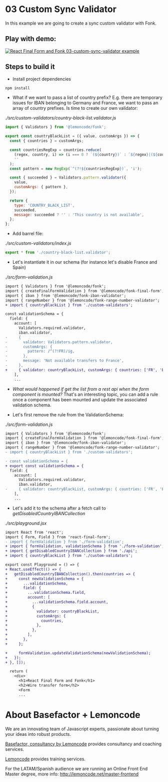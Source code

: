 # 03 Custom Sync Validator

In this example we are going to create a sync custom validator with Fonk.

## Play with demo:

[![React Final Form and Fonk 03-custom-sync-validator example](https://codesandbox.io/static/img/play-codesandbox.svg)](https://codesandbox.io/s/github/lemoncode/final-form-fonk-by-example/tree/master/03-custom-sync-validator)

## Steps to build it

- Install project dependencies

```bash
npm install
```

- What if we want to pass a list of country prefix? E.g. there are temporary issues for IBAN belonging to Germany and France, we want to pass an array of country prefixes. Is time to create our own validator:

_./src/custom-validators/country-black-list.validator.js_

```javascript
import { Validators } from '@lemoncode/fonk';

export const countryBlackList = ({ value, customArgs }) => {
  const { countries } = customArgs;

  const countriesRegExp = countries.reduce(
    (regex, country, i) => (i === 0 ? `(${country})` : `${regex}|(${country})`),
    ''
  );
  const pattern = new RegExp(`^(?!${countriesRegExp})`, 'i');

  const { succeeded } = Validators.pattern.validator({
    value,
    customArgs: { pattern },
  });

  return {
    type: 'COUNTRY_BLACK_LIST',
    succeeded,
    message: succeeded ? '' : 'This country is not available',
  };
};

```

- Add barrel file:

_./src/custom-validators/index.js_

```javascript
export * from './country-black-list.validator';

```

- Let's instantiate it in our schema (for instance let's disable France and Spain)

_./src/form-validation.js_

```diff
import { Validators } from '@lemoncode/fonk';
import { createFinalFormValidation } from '@lemoncode/fonk-final-form';
import { iban } from '@lemoncode/fonk-iban-validator';
import { rangeNumber } from '@lemoncode/fonk-range-number-validator';
+ import { countryBlackList } from './custom-validators';

const validationSchema = {
  field: {
    account: [
      Validators.required.validator,
      iban.validator,
-     {
-       validator: Validators.pattern.validator,
-       customArgs: {
-         pattern: /^(?!FR)/ig,
-       },
-       message: 'Not available transfers to France',
-     },
+     { validator: countryBlackList, customArgs: { countries: ['FR', 'ES'] } },
    ],
    ...
```

- _What would happened if get the list from a rest api when the form component is mounted?_ That's an interesting topic, you can add a rule once a component has been mounted and update the associated validation schema.

- Let's first remove the rule from the ValidationSchema:

_./src/form-validation.js_

```diff
import { Validators } from '@lemoncode/fonk';
import { createFinalFormValidation } from '@lemoncode/fonk-final-form';
import { iban } from '@lemoncode/fonk-iban-validator';
import { rangeNumber } from '@lemoncode/fonk-range-number-validator';
- import { countryBlackList } from './custom-validators';

- const validationSchema = {
+ export const validationSchema = {
  field: {
    account: [
      Validators.required.validator,
      iban.validator,
-     { validator: countryBlackList, customArgs: { countries: ['FR', 'ES'] } },
    ],
    ...
```

- Let's add it to the schema after a fetch call to _getDisabledCountryIBANCollection_

_./src/playground.jsx_

```diff
import React from 'react';
import { Form, Field } from 'react-final-form';
- import { formValidation } from './form-validation';
+ import { formValidation, validationSchema } from './form-validation';
+ import { getDisabledCountryIBANCollection } from './api';
+ import { countryBlackList } from './custom-validators';

export const Playground = () => {
+ React.useEffect(() => {
+   getDisabledCountryIBANCollection().then(countries => {
+     const newValidationSchema = {
+       ...validationSchema,
+       field: {
+         ...validationSchema.field,
+         account: [
+           ...validationSchema.field.account,
+           {
+             validator: countryBlackList,
+             customArgs: {
+               countries,
+             },
+           },
+         ],
+       },
+     };

+     formValidation.updateValidationSchema(newValidationSchema);
+   });
+ }, []);

  return (
    <div>
      <h1>React Final Form and Fonk</h1>
      <h2>Wire transfer form</h2>
      <Form
      ...
```

# About Basefactor + Lemoncode

We are an innovating team of Javascript experts, passionate about turning your ideas into robust products.

[Basefactor, consultancy by Lemoncode](http://www.basefactor.com) provides consultancy and coaching services.

[Lemoncode](http://lemoncode.net/services/en/#en-home) provides training services.

For the LATAM/Spanish audience we are running an Online Front End Master degree, more info: http://lemoncode.net/master-frontend
